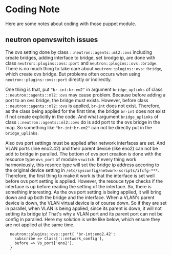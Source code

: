 # Coding Note

Here are some notes about coding with those puppet module.

## neutron openvswitch issues

The ovs setting done by class `::neutron::agents::ml2::ovs` 
including create bridges, adding interface to bridge, set brodge ip,
are done with class `neutron::plugins::ovs::port` and `neutron::plugins::ovs::bridge`.
There is no much thing to take care about `neutron::plugins::ovs::bridge`, which create
ovs bridge. But problems often occurs when using `neutron::plugins::ovs::port` directly 
or indirectly. 

One thing is that, put `"br-int:br-em2"` in argument `bridge_uplinks` of class 
`::neutron::agents::ml2::ovs` may cause problem. Because before adding a port 
to an ovs bridge, the bridge must exists. However, before class 
`::neutron::agents::ml2::ovs` is applied, `br-int` does not exist. 
Therefore, as the class being applied for the first time,
the bridge `br-int` does not exist if not create explicitly in the code. And what 
argument `bridge_uplinks` of class `::neutron::agents::ml2::ovs` do is add port to the 
ovs bridge in the map. So something like `"br-int:br-em2"` can not be directly put in the 
`bridge_uplinks`.

Also ovs port settings must be applied after network interfaces are set. And VLAN ports (line eno2.42)
and  their parent device (like eno2) can not be add to bridge in paralled. The bottom of ovs
port creation is done with the resource type `ovs_port` of module `vswitch`. If every thing work
harmoniously, this resorce type will set the bridge ip address accoring to the original device
setting in `/etc/sysconfig/network-scripts/ifcfg-***`. Therefore, the first thing to make it work is
that the interface is set well before ovs port setting is applied. However, the resouce type checks
if the interface is up before reading the setting of the interface. So, there is something interesting.
As the ovs port setting is being applied, it will bring down and up both the bridge and the interface.
When a VLAN's parent device is down, the VLAN virtual device is of course down. So if they are set in 
parallel, when VLAN is being applied, since its parent is down, it will not setting its bridge ip! That's
why a VLAN port and its parent port can not be config in paralled. Here my solution is write like below, 
which ensure they are not applied at the same time.

````puppet
  neutron::plugins::ovs::port{ 'br-int:eno2.42':
    subscribe => Class['::network_config'],
    before => Vs_port['eno2'],
  }
````

